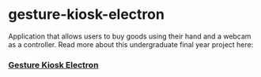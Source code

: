 # gesture-kiosk-electron

Application that allows users to buy goods using their hand and a webcam as a controller. Read more about this undergraduate final year project here: 

### [Gesture Kiosk Electron](https://drive.google.com/file/d/1j0PG-uoh-M_tf0XRlp3yfWAp1ilX4KIW/view)
